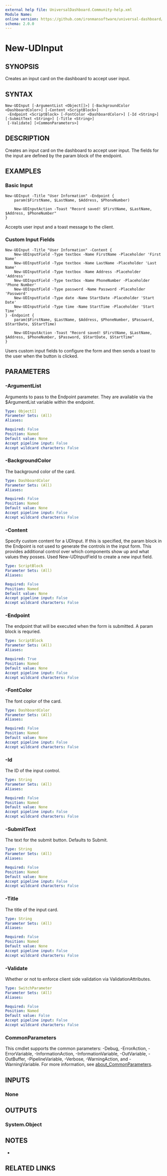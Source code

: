 ```yaml
---
external help file: UniversalDashboard.Community-help.xml
Module Name:
online version: https://github.com/ironmansoftware/universal-dashboard/blob/master/src/UniversalDashboard/Help/New-UDInput.md
schema: 2.0.0
---
```


# New-UDInput

## SYNOPSIS
Creates an input card on the dashboard to accept user input.

## SYNTAX

```
New-UDInput [-ArgumentList <Object[]>] [-BackgroundColor <DashboardColor>] [-Content <ScriptBlock>]
 -Endpoint <ScriptBlock> [-FontColor <DashboardColor>] [-Id <String>] [-SubmitText <String>] [-Title <String>]
 [-Validate] [<CommonParameters>]
```

## DESCRIPTION
Creates an input card on the dashboard to accept user input.
The fields for the input are defined by the param block of the endpoint.

## EXAMPLES

### Basic Input
```
New-UDInput -Title "User Information" -Endpoint {
	param($FirstName, $LastName, $Address, $PhoneNumber)

	New-UDInputAction -Toast "Record saved! $FirstName, $LastName, $Address, $PhoneNumber"
}
```

Accepts user input and a toast message to the client.

### Custom Input Fields
```
New-UDInput -Title "User Information" -Content {
    New-UDInputField -Type textbox -Name FirstName -Placeholder 'First Name'
	New-UDInputField -Type textbox -Name LastName -Placeholder 'Last Name'
	New-UDInputField -Type textbox -Name Address -Placeholder 'Address'
	New-UDInputField -Type textbox -Name PhoneNumber -Placeholder 'Phone Number'
	New-UDInputField -Type password -Name Password -Placeholder 'Password'
	New-UDInputField -Type date -Name StartDate -Placeholder 'Start Date'
	New-UDInputField -Type time -Name StartTime -Placeholder 'Start Time'
} -Endpoint {
	param($FirstName, $LastName, $Address, $PhoneNumber, $Password, $StartDate, $StartTime)

	New-UDInputAction -Toast "Record saved! $FirstName, $LastName, $Address, $PhoneNumber, $Password, $StartDate, $StartTime"
}
```

Users custom input fields to configure the form and then sends a toast to the user when the button is clicked.

## PARAMETERS

### -ArgumentList
Arguments to pass to the Endpoint parameter.
They are available via the $ArgumentList variable within the endpoint.

```yaml
Type: Object[]
Parameter Sets: (All)
Aliases:

Required: False
Position: Named
Default value: None
Accept pipeline input: False
Accept wildcard characters: False
```

### -BackgroundColor
The background color of the card.

```yaml
Type: DashboardColor
Parameter Sets: (All)
Aliases:

Required: False
Position: Named
Default value: None
Accept pipeline input: False
Accept wildcard characters: False
```

### -Content
Specify custom content for a UDInput.
If this is specified, the param block in the Endpoint is not used to generate the controls in the input form.
This provides additional control over which components show up and what values they posses.
Used New-UDInputField to create a new input field.

```yaml
Type: ScriptBlock
Parameter Sets: (All)
Aliases:

Required: False
Position: Named
Default value: None
Accept pipeline input: False
Accept wildcard characters: False
```

### -Endpoint
The endpoint that will be executed when the form is submitted.
A param block is requried.

```yaml
Type: ScriptBlock
Parameter Sets: (All)
Aliases:

Required: True
Position: Named
Default value: None
Accept pipeline input: False
Accept wildcard characters: False
```

### -FontColor
The font coplor of the card.

```yaml
Type: DashboardColor
Parameter Sets: (All)
Aliases:

Required: False
Position: Named
Default value: None
Accept pipeline input: False
Accept wildcard characters: False
```

### -Id
The ID of the input control.

```yaml
Type: String
Parameter Sets: (All)
Aliases:

Required: False
Position: Named
Default value: None
Accept pipeline input: False
Accept wildcard characters: False
```

### -SubmitText
The text for the submit button.
Defaults to Submit.

```yaml
Type: String
Parameter Sets: (All)
Aliases:

Required: False
Position: Named
Default value: None
Accept pipeline input: False
Accept wildcard characters: False
```

### -Title
The title of the input card.

```yaml
Type: String
Parameter Sets: (All)
Aliases:

Required: False
Position: Named
Default value: None
Accept pipeline input: False
Accept wildcard characters: False
```

### -Validate
Whether or not to enforce client side validation via ValidationAttributes.

```yaml
Type: SwitchParameter
Parameter Sets: (All)
Aliases:

Required: False
Position: Named
Default value: False
Accept pipeline input: False
Accept wildcard characters: False
```

### CommonParameters
This cmdlet supports the common parameters: -Debug, -ErrorAction, -ErrorVariable, -InformationAction, -InformationVariable, -OutVariable, -OutBuffer, -PipelineVariable, -Verbose, -WarningAction, and -WarningVariable. For more information, see [about_CommonParameters](http://go.microsoft.com/fwlink/?LinkID=113216).

## INPUTS

### None
## OUTPUTS

### System.Object
## NOTES
*

## RELATED LINKS
